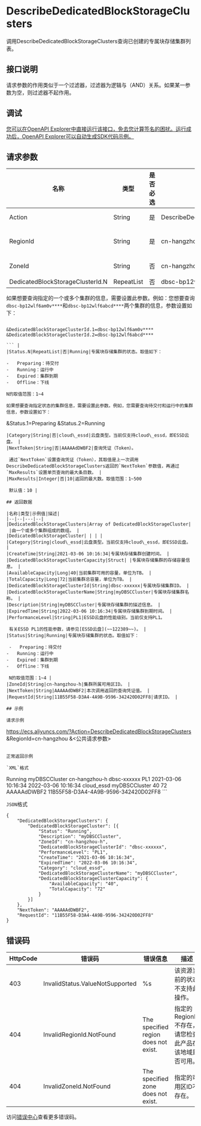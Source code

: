 # DescribeDedicatedBlockStorageClusters

调用DescribeDedicatedBlockStorageClusters查询已创建的专属块存储集群列表。

## 接口说明

请求参数的作用类似于一个过滤器，过滤器为逻辑与（AND）关系。如果某一参数为空，则过滤器不起作用。

## 调试

[您可以在OpenAPI Explorer中直接运行该接口，免去您计算签名的困扰。运行成功后，OpenAPI Explorer可以自动生成SDK代码示例。](https://api.aliyun.com/#product=Ecs&api=DescribeDedicatedBlockStorageClusters&type=RPC&version=2014-05-26)

## 请求参数

|名称|类型|是否必选|示例值|描述|
|--|--|----|---|--|
|Action|String|是|DescribeDedicatedBlockStorageClusters|系统规定参数。取值：DescribeDedicatedBlockStorageClusters |
|RegionId|String|是|cn-hangzhou|集群所属地域ID。您可以调用[DescribeRegions](~~25609~~)查看最新的阿里云地域列表。 |
|ZoneId|String|否|cn-hangzhou-h|集群所属可用区ID，您可以调用[DescribeZones](~~25610~~)获取可用区列表。 |
|DedicatedBlockStorageClusterId.N|RepeatList|否|dbsc-bp12wlf6am0v\*\*\*\*|专属块存储集群ID。

 如果想要查询指定的一个或多个集群的信息，需要设置此参数。例如：您想要查询`dbsc-bp12wlf6am0v****`和`dbsc-bp12wlf6abcd****`两个集群的信息，参数设置如下：

 ```

&DedicatedBlockStorageClusterId.1=dbsc-bp12wlf6am0v****
&DedicatedBlockStorageClusterId.2=dbsc-bp12wlf6abcd****

``` |
|Status.N|RepeatList|否|Running|专属块存储集群的状态。取值如下：

 -   Preparing：待交付
-   Running：运行中
-   Expired：集群到期
-   Offline：下线

 N的取值范围：1~4

 如果想要查询指定状态的集群信息，需要设置此参数。例如，您需要查询待交付和运行中的集群信息，参数设置如下：

 ```

&Status.1=Preparing
&Status.2=Running

``` |
|Category|String|否|cloud\_essd|云盘类型。当前仅支持cloud\_essd，即ESSD云盘。 |
|NextToken|String|否|AAAAAdDWBF2|查询凭证（Token）。

 通过`NextToken`设置查询凭证（Token），其取值是上一次调用DescribeDedicatedBlockStorageClusters返回的`NextToken`参数值，再通过`MaxResults`设置单页查询的最大条目数。 |
|MaxResults|Integer|否|10|返回的最大数。取值范围：1~500

 默认值：10 |

## 返回数据

|名称|类型|示例值|描述|
|--|--|---|--|
|DedicatedBlockStorageClusters|Array of DedicatedBlockStorageCluster| |由一个或多个集群组成的数组。 |
|DedicatedBlockStorageCluster| | | |
|Category|String|cloud\_essd|云盘类型。当前仅支持cloud\_essd，即ESSD云盘。 |
|CreateTime|String|2021-03-06 10:16:34|专属块存储集群创建时间。 |
|DedicatedBlockStorageClusterCapacity|Struct| |专属块存储集群的存储容量信息。 |
|AvailableCapacity|Long|40|当前集群可用的容量，单位为TB。 |
|TotalCapacity|Long|72|当前集群总容量，单位为TB。 |
|DedicatedBlockStorageClusterId|String|dbsc-xxxxxx|专属块存储集群ID。 |
|DedicatedBlockStorageClusterName|String|myDBSCCluster|专属块存储集群名称。 |
|Description|String|myDBSCCluster|专属块存储集群的描述信息。 |
|ExpiredTime|String|2022-03-06 10:16:34|专属块存储集群到期时间。 |
|PerformanceLevel|String|PL1|ESSD云盘的性能级别。当前仅支持PL1。

 有关ESSD PL1的性能参数，请参见[ESSD云盘](~~122389~~)。 |
|Status|String|Running|专属块存储集群的状态。取值如下：

 -   Preparing：待交付
-   Running：运行中
-   Expired：集群到期
-   Offline：下线

 N的取值范围：1~4 |
|ZoneId|String|cn-hangzhou-h|集群所属可用区ID。 |
|NextToken|String|AAAAAdDWBF2|本次调用返回的查询凭证值。 |
|RequestId|String|11B55F58-D3A4-4A9B-9596-342420D02FF8|请求ID。 |

## 示例

请求示例

```
https://ecs.aliyuncs.com/?Action=DescribeDedicatedBlockStorageClusters
&RegionId=cn-hangzhou
&<公共请求参数>
```

正常返回示例

`XML`格式

```
<DescribeDedicatedBlockStorageClustersResponse>
      <DedicatedBlockStorageClusters>
            <DedicatedBlockStorageCluster>
                  <Status>Running</Status>
                  <Description>myDBSCCluster</Description>
                  <ZoneId>cn-hangzhou-h</ZoneId>
                  <DedicatedBlockStorageClusterId>dbsc-xxxxxx</DedicatedBlockStorageClusterId>
                  <PerformanceLevel>PL1</PerformanceLevel>
                  <CreateTime>2021-03-06 10:16:34</CreateTime>
                  <ExpiredTime>2022-03-06 10:16:34</ExpiredTime>
                  <Category>cloud_essd</Category>
                  <DedicatedBlockStorageClusterName>myDBSCCluster</DedicatedBlockStorageClusterName>
                  <DedicatedBlockStorageClusterCapacity>
                        <AvailableCapacity>40</AvailableCapacity>
                        <TotalCapacity>72</TotalCapacity>
                  </DedicatedBlockStorageClusterCapacity>
            </DedicatedBlockStorageCluster>
      </DedicatedBlockStorageClusters>
      <NextToken>AAAAAdDWBF2</NextToken>
      <RequestId>11B55F58-D3A4-4A9B-9596-342420D02FF8</RequestId>
</DescribeDedicatedBlockStorageClustersResponse>
```

`JSON`格式

```
{
	"DedicatedBlockStorageClusters": {
		"DedicatedBlockStorageCluster": [{
			"Status": "Running",
			"Description": "myDBSCCluster",
			"ZoneId": "cn-hangzhou-h",
			"DedicatedBlockStorageClusterId": "dbsc-xxxxxx",
			"PerformanceLevel": "PL1",
			"CreateTime": "2021-03-06 10:16:34",
			"ExpiredTime": "2022-03-06 10:16:34",
			"Category": "cloud_essd",
			"DedicatedBlockStorageClusterName": "myDBSCCluster",
			"DedicatedBlockStorageClusterCapacity": {
				"AvailableCapacity": "40",
				"TotalCapacity": "72"
			}
		}]
	},
	"NextToken": "AAAAAdDWBF2",
	"RequestId": "11B55F58-D3A4-4A9B-9596-342420D02FF8"
}
```

## 错误码

|HttpCode|错误码|错误信息|描述|
|--------|---|----|--|
|403|InvalidStatus.ValueNotSupported|%s|该资源当前的状态不支持此操作。|
|404|InvalidRegionId.NotFound|The specified region does not exist.|指定的 RegionId 不存在，请您检查此产品在该地域是否可用。|
|404|InvalidZoneId.NotFound|The specified zone does not exist.|指定的可用区ID不存在。|

访问[错误中心](https://error-center.alibabacloud.com/status/product/Ecs)查看更多错误码。

